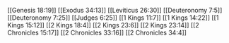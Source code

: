 [[Genesis 18:19]]
[[Exodus 34:13]]
[[Leviticus 26:30]]
[[Deuteronomy 7:5]]
[[Deuteronomy 7:25]]
[[Judges 6:25]]
[[1 Kings 11:7]]
[[1 Kings 14:22]]
[[1 Kings 15:12]]
[[2 Kings 18:4]]
[[2 Kings 23:6]]
[[2 Kings 23:14]]
[[2 Chronicles 15:17]]
[[2 Chronicles 33:16]]
[[2 Chronicles 34:4]]
